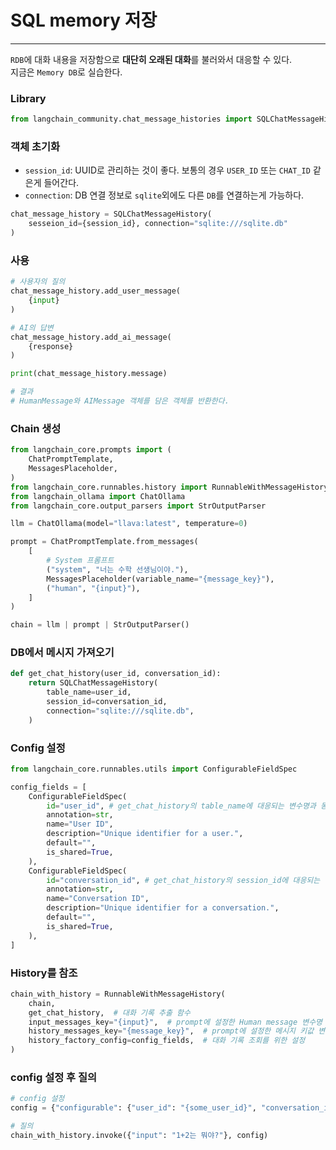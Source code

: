 # SQL memory 저장

---

`RDB`에 대화 내용을 저장함으로 **대단히 오래된 대화**를 불러와서 대응할 수 있다.  
지금은 `Memory DB`로 실습한다.

### Library
```python
from langchain_community.chat_message_histories import SQLChatMessageHistory
```

### 객체 초기화
* `session_id`: UUID로 관리하는 것이 좋다. 보통의 경우 `USER_ID` 또는 `CHAT_ID` 같은게 들어간다.
* `connection`: DB 연결 정보로 `sqlite`외에도 다른 `DB`를 연결하는게 가능하다.
```python
chat_message_history = SQLChatMessageHistory(
    sesseion_id={session_id}, connection="sqlite:///sqlite.db"
)
```

### 사용
```python
# 사용자의 질의
chat_message_history.add_user_message(
    {input}
)

# AI의 답변
chat_message_history.add_ai_message(
    {response}
)

print(chat_message_history.message)

# 결과
# HumanMessage와 AIMessage 객체를 담은 객체를 반환한다.
```

### Chain 생성
```python
from langchain_core.prompts import (
    ChatPromptTemplate,
    MessagesPlaceholder,
)
from langchain_core.runnables.history import RunnableWithMessageHistory
from langchain_ollama import ChatOllama
from langchain_core.output_parsers import StrOutputParser

llm = ChatOllama(model="llava:latest", temperature=0)

prompt = ChatPromptTemplate.from_messages(
    [
        # System 프롬프트
        ("system", "너는 수학 선생님이야."),
        MessagesPlaceholder(variable_name="{message_key}"),
        ("human", "{input}"),
    ]
)

chain = llm | prompt | StrOutputParser()
```

### DB에서 메시지 가져오기
```python
def get_chat_history(user_id, conversation_id):
    return SQLChatMessageHistory(
        table_name=user_id,
        session_id=conversation_id,
        connection="sqlite:///sqlite.db",
    )
```

### Config 설정
```python
from langchain_core.runnables.utils import ConfigurableFieldSpec

config_fields = [
    ConfigurableFieldSpec(
        id="user_id", # get_chat_history의 table_name에 대응되는 변수명과 동일해야 함
        annotation=str,
        name="User ID",
        description="Unique identifier for a user.",
        default="",
        is_shared=True,
    ),
    ConfigurableFieldSpec(
        id="conversation_id", # get_chat_history의 session_id에 대응되는 변수명과 동일해야 함
        annotation=str,
        name="Conversation ID",
        description="Unique identifier for a conversation.",
        default="",
        is_shared=True,
    ),
]
```

### History를 참조
```python
chain_with_history = RunnableWithMessageHistory(
    chain,
    get_chat_history,  # 대화 기록 추출 함수
    input_messages_key="{input}",  # prompt에 설정한 Human message 변수명
    history_messages_key="{message_key}",  # prompt에 설정한 메시지 키값 변수명
    history_factory_config=config_fields,  # 대화 기록 조회를 위한 설정
)
```

### config 설정 후 질의
```python
# config 설정
config = {"configurable": {"user_id": "{some_user_id}", "conversation_id": "{some_conversation_id}"}}

# 질의
chain_with_history.invoke({"input": "1+2는 뭐야?"}, config)
```